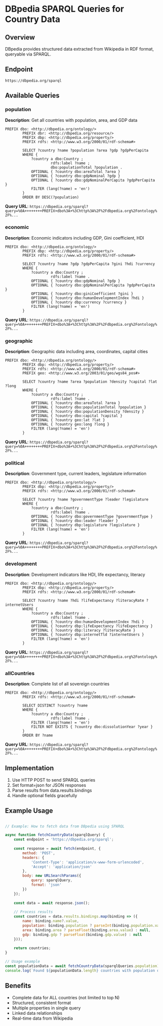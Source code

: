 # DBpedia SPARQL Queries for Country Data

## Overview
DBpedia provides structured data extracted from Wikipedia in RDF format, queryable via SPARQL.

## Endpoint
`https://dbpedia.org/sparql`

## Available Queries

### population
**Description**: Get all countries with population, area, and GDP data

```sparql
PREFIX dbo: <http://dbpedia.org/ontology/>
        PREFIX dbr: <http://dbpedia.org/resource/>
        PREFIX dbp: <http://dbpedia.org/property/>
        PREFIX rdfs: <http://www.w3.org/2000/01/rdf-schema#>
        
        SELECT ?country ?name ?population ?area ?gdp ?gdpPerCapita
        WHERE {
            ?country a dbo:Country ;
                     rdfs:label ?name ;
                     dbo:populationTotal ?population .
            OPTIONAL { ?country dbo:areaTotal ?area }
            OPTIONAL { ?country dbo:gdpNominal ?gdp }
            OPTIONAL { ?country dbo:gdpNominalPerCapita ?gdpPerCapita }
            FILTER (lang(?name) = 'en')
        }
        ORDER BY DESC(?population)
```

**Query URL**: `https://dbpedia.org/sparql?query=%0A++++++++PREFIX+dbo%3A+%3Chttp%3A%2F%2Fdbpedia.org%2Fontology%2F%...`


### economic
**Description**: Economic indicators including GDP, Gini coefficient, HDI

```sparql
PREFIX dbo: <http://dbpedia.org/ontology/>
        PREFIX dbp: <http://dbpedia.org/property/>
        PREFIX rdfs: <http://www.w3.org/2000/01/rdf-schema#>
        
        SELECT ?country ?name ?gdp ?gdpPerCapita ?gini ?hdi ?currency
        WHERE {
            ?country a dbo:Country ;
                     rdfs:label ?name .
            OPTIONAL { ?country dbo:gdpNominal ?gdp }
            OPTIONAL { ?country dbo:gdpNominalPerCapita ?gdpPerCapita }
            OPTIONAL { ?country dbo:giniCoefficient ?gini }
            OPTIONAL { ?country dbo:humanDevelopmentIndex ?hdi }
            OPTIONAL { ?country dbp:currency ?currency }
            FILTER (lang(?name) = 'en')
        }
```

**Query URL**: `https://dbpedia.org/sparql?query=%0A++++++++PREFIX+dbo%3A+%3Chttp%3A%2F%2Fdbpedia.org%2Fontology%2F%...`


### geographic
**Description**: Geographic data including area, coordinates, capital cities

```sparql
PREFIX dbo: <http://dbpedia.org/ontology/>
        PREFIX dbp: <http://dbpedia.org/property/>
        PREFIX rdfs: <http://www.w3.org/2000/01/rdf-schema#>
        PREFIX geo: <http://www.w3.org/2003/01/geo/wgs84_pos#>
        
        SELECT ?country ?name ?area ?population ?density ?capital ?lat ?long
        WHERE {
            ?country a dbo:Country ;
                     rdfs:label ?name .
            OPTIONAL { ?country dbo:areaTotal ?area }
            OPTIONAL { ?country dbo:populationTotal ?population }
            OPTIONAL { ?country dbo:populationDensity ?density }
            OPTIONAL { ?country dbo:capital ?capital }
            OPTIONAL { ?country geo:lat ?lat }
            OPTIONAL { ?country geo:long ?long }
            FILTER (lang(?name) = 'en')
        }
```

**Query URL**: `https://dbpedia.org/sparql?query=%0A++++++++PREFIX+dbo%3A+%3Chttp%3A%2F%2Fdbpedia.org%2Fontology%2F%...`


### political
**Description**: Government type, current leaders, legislature information

```sparql
PREFIX dbo: <http://dbpedia.org/ontology/>
        PREFIX dbp: <http://dbpedia.org/property/>
        PREFIX rdfs: <http://www.w3.org/2000/01/rdf-schema#>
        
        SELECT ?country ?name ?governmentType ?leader ?legislature
        WHERE {
            ?country a dbo:Country ;
                     rdfs:label ?name .
            OPTIONAL { ?country dbo:governmentType ?governmentType }
            OPTIONAL { ?country dbo:leader ?leader }
            OPTIONAL { ?country dbp:legislature ?legislature }
            FILTER (lang(?name) = 'en')
        }
```

**Query URL**: `https://dbpedia.org/sparql?query=%0A++++++++PREFIX+dbo%3A+%3Chttp%3A%2F%2Fdbpedia.org%2Fontology%2F%...`


### development
**Description**: Development indicators like HDI, life expectancy, literacy

```sparql
PREFIX dbo: <http://dbpedia.org/ontology/>
        PREFIX dbp: <http://dbpedia.org/property/>
        PREFIX rdfs: <http://www.w3.org/2000/01/rdf-schema#>
        
        SELECT ?country ?name ?hdi ?lifeExpectancy ?literacyRate ?internetUsers
        WHERE {
            ?country a dbo:Country ;
                     rdfs:label ?name .
            OPTIONAL { ?country dbo:humanDevelopmentIndex ?hdi }
            OPTIONAL { ?country dbp:lifeExpectancy ?lifeExpectancy }
            OPTIONAL { ?country dbp:literacy ?literacyRate }
            OPTIONAL { ?country dbp:internetTld ?internetUsers }
            FILTER (lang(?name) = 'en')
        }
```

**Query URL**: `https://dbpedia.org/sparql?query=%0A++++++++PREFIX+dbo%3A+%3Chttp%3A%2F%2Fdbpedia.org%2Fontology%2F%...`


### allCountries
**Description**: Complete list of all sovereign countries

```sparql
PREFIX dbo: <http://dbpedia.org/ontology/>
        PREFIX rdfs: <http://www.w3.org/2000/01/rdf-schema#>
        
        SELECT DISTINCT ?country ?name
        WHERE {
            ?country a dbo:Country ;
                     rdfs:label ?name .
            FILTER (lang(?name) = 'en')
            FILTER NOT EXISTS { ?country dbo:dissolutionYear ?year }
        }
        ORDER BY ?name
```

**Query URL**: `https://dbpedia.org/sparql?query=%0A++++++++PREFIX+dbo%3A+%3Chttp%3A%2F%2Fdbpedia.org%2Fontology%2F%...`


## Implementation

1. Use HTTP POST to send SPARQL queries
2. Set format=json for JSON responses
3. Parse results from data.results.bindings
4. Handle optional fields gracefully

## Example Usage

```javascript

// Example: How to fetch data from DBpedia using SPARQL

async function fetchCountryData(sparqlQuery) {
    const endpoint = 'https://dbpedia.org/sparql';
    
    const response = await fetch(endpoint, {
        method: 'POST',
        headers: {
            'Content-Type': 'application/x-www-form-urlencoded',
            'Accept': 'application/json'
        },
        body: new URLSearchParams({
            query: sparqlQuery,
            format: 'json'
        })
    });
    
    const data = await response.json();
    
    // Process results
    const countries = data.results.bindings.map(binding => ({
        name: binding.name?.value,
        population: binding.population ? parseInt(binding.population.value) : null,
        area: binding.area ? parseFloat(binding.area.value) : null,
        gdp: binding.gdp ? parseFloat(binding.gdp.value) : null
    }));
    
    return countries;
}

// Usage example
const populationData = await fetchCountryData(sparqlQueries.population);
console.log(`Found ${populationData.length} countries with population data`);

```

## Benefits
- Complete data for ALL countries (not limited to top N)
- Structured, consistent format
- Multiple properties in single query
- Linked data relationships
- Real-time data from Wikipedia
